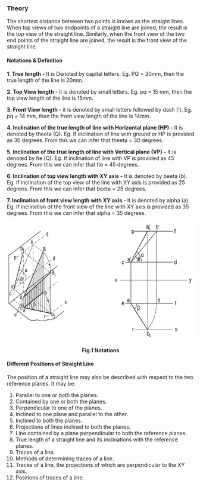 ### Theory
The shortest distance between two points is known as the straight lines. When top views of two endpoints of a straight line are joined, the result is the top view of the straight line. Similarly, when the front view of the two end points of the straight line are joined, the result is the front view of the straight line. 

####  Notations & Definition
**1.	True length -** It is Denoted by capital letters. Eg. PQ = 20mm, then the true length of the line is 20mm.

**2.	Top View length -** it is denoted by small letters. Eg. pq  = 15 mm, then the top view length of the line is 15mm.

**3.	Front View length -** it is denoted by small letters followed by dash (‘). Eg. pq  = 14 mm, then the front view length of the line is 14mm.

**4.	Inclination of the true length of line with Horizontal plane (HP) -** It is denoted by theeta (Q). Eg. If inclination of line with ground or HP is provided as 30 degrees. From this we can infer that theeta = 30 degrees. 

**5.	Inclination of the true length of line with Vertical plane (VP) -** It is denoted by fie (Q).  Eg. If inclination of line with VP is provided as 45 degrees. From this we can infer that fie = 45 degrees.

**6.	Inclination of top view length with XY axis -** It is denoted by beeta (b). Eg. If inclination of the top view of the line with XY axis is provided as 25 degrees. From this we can infer that beeta = 25 degrees.

**7.	Inclination of front view length with XY axis -** It is denoted by alpha (a).  Eg. If inclination of the front view of the line with XY axis is provided as 35 degrees. From this we can infer that alpha = 35 degrees.

<p align="center">
  <img src="images/lines-notations.svg" alt="Notations" height = 320>
</p>
<p align="center">
  <b>Fig.1 Notations</b>
</p>

####  Different Positions of Straight Line
The position of a straight line may also be described with respect to the two reference planes. It may be:
1. Parallel to one or both the planes. 
2. Contained by one or both the planes. 
3. Perpendicular to one of the planes.
4. Inclined to one plane and parallel to the other. 
5. Inclined to both the planes. 
6. Projections of lines inclined to both the planes. 
7. Line contained by a plane perpendicular to both the reference planes. 
8. True length of a straight line and its inclinations with the reference planes. 
9. Traces of a line. 
10. Methods of determining traces of a line. 
11. Traces of a line, the projections of which are perpendicular to the XY axis. 
12. Positions of traces of a line. 

